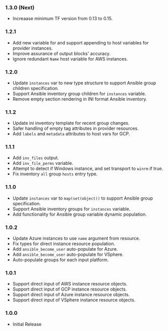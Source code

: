 ### 1.3.0 (Next)
- Increaase minimum TF version from 0.13 to 0.15.

### 1.2.1
- Add new variable for and support appending to host variables for provider instances.
- Improve assurance of output blocks' accuracy.
- Ignore redundant `Name` host variable for AWS instances.

### 1.2.0
- Update `instances` var to new type structure to support Ansible group children specification.
- Support Ansible inventory group children for `instances` variable.
- Remove empty section rendering in INI format Ansible inventory.

### 1.1.2
- Update ini inventory template for recent group changes.
- Safer handling of empty tag attributes in provider resources.
- Add `labels` and `metadata` attributes to host vars for GCP.

### 1.1.1
- Add `inv_files` output.
- Add `inv_file_perms` variable.
- Attempt to detect if Windows instance, and set transport to `winrm` if true.
- Fix inventory `all` group `hosts` entry type.

### 1.1.0
- Update `instances` var to `map(set(object))` to support Ansible group specification.
- Support Ansible inventory groups for `instances` variable.
- Add functionality for Ansible group variable dynamic population.

### 1.0.2
- Update Azure instances to use `name` argument from resource.
- Fix types for direct instance resource population.
- Add `ansible_become_user` auto-populate for Azure.
- Add `ansible_become_user` auto-populate for VSphere.
- Auto-populate groups for each input platform.

### 1.0.1
- Support direct input of AWS instance resource objects.
- Support direct input of GCP instance resource objects.
- Support direct input of Azure instance resource objects.
- Support direct input of VSphere instance resource objects.

### 1.0.0
- Initial Release

